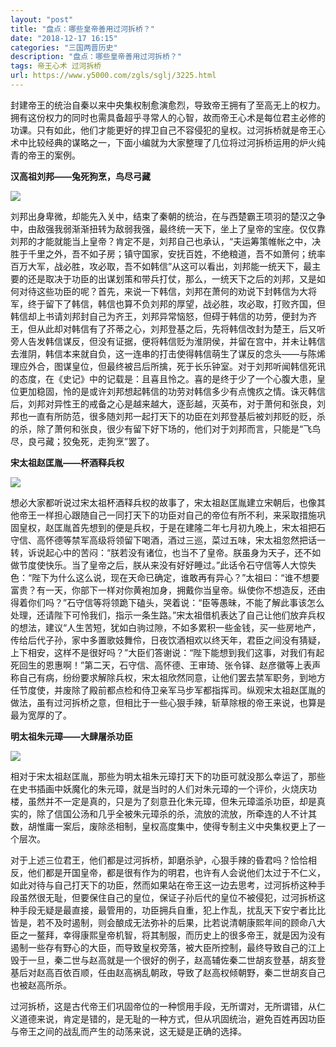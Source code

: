 ```yaml
---
layout: "post"
title: "盘点：哪些皇帝善用过河拆桥？"
date: "2018-12-17 16:15"
categories: "三国两晋历史"
description: "盘点：哪些皇帝善用过河拆桥？"
tags: 帝王心术 过河拆桥
url: https://www.y5000.com/zgls/sglj/3225.html
---
```






封建帝王的统治自秦以来中央集权制愈演愈烈，导致帝王拥有了至高无上的权力。拥有这份权力的同时也需具备超乎寻常人的心智，故而帝王心术是每位君主必修的功课。只有如此，他们才能更好的捍卫自己不容侵犯的皇权。过河拆桥就是帝王心术中比较经典的谋略之一，下面小编就为大家整理了几位将过河拆桥运用的炉火纯青的帝王的案例。

**汉高祖刘邦——兔死狗烹，鸟尽弓藏**

![](https://img.y5000.com/uploads/allimg/160926/6-16092616045R09.jpg)

刘邦出身卑微，却能先入关中，结束了秦朝的统治，在与西楚霸王项羽的楚汉之争中，由敌强我弱渐渐扭转为敌弱我强，最终统一天下，坐上了皇帝的宝座。仅仅靠刘邦的才能就能当上皇帝？肯定不是，刘邦自己也承认，“夫运筹策帷帐之中，决胜于千里之外，吾不如子房；镇守国家，安抚百姓，不绝粮道，吾不如萧何；统率百万大军，战必胜，攻必取，吾不如韩信”从这可以看出，刘邦能一统天下，最主要的还是取决于功臣的出谋划策和带兵打仗，那么，一统天下之后的刘邦，又是如何对待这些功臣的呢？首先，来说一下韩信，刘邦在萧何的劝说下封韩信为大将军，终于留下了韩信，韩信也算不负刘邦的厚望，战必胜，攻必取，打败齐国，但韩信却上书请刘邦封自己为齐王，刘邦异常恼怒，但碍于韩信的功劳，便封为齐王，但从此却对韩信有了芥蒂之心，刘邦登基之后，先将韩信改封为楚王，后又听旁人告发韩信谋反，但没有证据，便将韩信贬为淮阴侯，并留在宫中，并未让韩信去淮阴，韩信本来就自负，这一连串的打击使得韩信萌生了谋反的念头——与陈烯理应外合，图谋皇位，但最终被吕后所擒，死于长乐钟室。对于刘邦听闻韩信死讯的态度，在《史记》中的记载是：且喜且怜之。喜的是终于少了一个心腹大患，皇位更加稳固，怜的是或许刘邦想起韩信的功劳对韩信多少有点愧疚之情。诛灭韩信后，刘邦对异性王的戒备之心是越来越大，逐彭越，灭英布，对于萧何和张良，刘邦也一直有所防范，很多随刘邦一起打天下的功臣在刘邦登基后被刘邦贬的贬，杀的杀，除了萧何和张良，很少有留下好下场的，他们对于刘邦而言，只能是“飞鸟尽，良弓藏；狡兔死，走狗烹”罢了。

**宋太祖赵匡胤——杯酒释兵权**

![](https://img.y5000.com/uploads/allimg/160926/6-1609261605113M.jpg)

想必大家都听说过宋太祖杯酒释兵权的故事了，宋太祖赵匡胤建立宋朝后，也像其他帝王一样担心跟随自己一同打天下的功臣对自己的帝位有所不利，来采取措施巩固皇权，赵匡胤首先想到的便是兵权，于是在建隆二年七月初九晚上，宋太祖把石守信、高怀德等禁军高级将领留下喝酒，酒过三巡，菜过五味，宋太祖忽然把话一转，诉说起心中的苦闷：“朕若没有诸位，也当不了皇帝。朕虽身为天子，还不如做节度使快乐。当了皇帝之后，朕从来没有好好睡过。”此话令石守信等人大惊失色：“陛下为什么这么说，现在天命已确定，谁敢再有异心？”太祖曰：“谁不想要富贵？有一天，你部下一样对你黄袍加身，拥戴你当皇帝。纵使你不想造反，还由得着你们吗？”石守信等将领跪下磕头，哭着说：“臣等愚昧，不能了解此事该怎么处理，还请陛下可怜我们，指示一条生路。”宋太祖借机表达了自己让他们放弃兵权的想法，建议“人生苦短，犹如白驹过隙，不如多累积一些金钱，买一些房地产，传给后代子孙，家中多置歌妓舞伶，日夜饮酒相欢以终天年，君臣之间没有猜疑，上下相安，这样不是很好吗？”大臣们答谢说：“陛下能想到我们这事，对我们有起死回生的恩惠啊！”第二天，石守信、高怀德、王审琦、张令铎、赵彦徽等上表声称自己有病，纷纷要求解除兵权，宋太祖欣然同意，让他们罢去禁军职务，到地方任节度使，并废除了殿前都点检和侍卫亲军马步军都指挥司。纵观宋太祖赵匡胤的做法，虽有过河拆桥之意，但相比于一些心狠手辣，斩草除根的帝王来说，也算是最为宽厚的了。

**明太祖朱元璋——大肆屠杀功臣**

![](https://img.y5000.com/uploads/allimg/160926/6-160926160524217.jpg)

相对于宋太祖赵匡胤，那些为明太祖朱元璋打天下的功臣可就没那么幸运了，那些在史书插画中妖魔化的朱元璋，就是当时的人们对朱元璋的一个评价，火烧庆功楼，虽然并不一定是真的，只是为了刻意丑化朱元璋，但朱元璋滥杀功臣，却是真实的，除了信国公汤和几乎全被朱元璋杀的杀，流放的流放，所牵连的人不计其数，胡惟庸一案后，废除丞相制，皇权高度集中，使得专制主义中央集权更上了一个层次。

对于上述三位君王，他们都是过河拆桥，卸磨杀驴，心狠手辣的昏君吗？恰恰相反，他们都是开国皇帝，都是很有作为的明君，也许有人会说他们太过于不仁义，如此对待与自己打天下的功臣，然而如果站在帝王这一边去思考，过河拆桥这种手段虽然很无耻，但要保住自己的皇位，保证子孙后代的皇位不被侵犯，过河拆桥这种手段无疑是最直接，最管用的，功臣拥兵自重，犯上作乱，扰乱天下安宁者比比皆是，若不及时遏制，则会酿成无法弥补的后果，比若说清朝康熙年间的顾命八大臣之一鳌拜，幸得康熙皇帝机智，将其制服，而历史上的很多帝王，就是因为没有遏制一些存有野心的大臣，而导致皇权旁落，被大臣所控制，最终导致自己的江上毁于一旦，秦二世与赵高就是一个很好的例子，赵高辅佐秦二世胡亥登基，胡亥登基后对赵高百依百顺，任由赵高祸乱朝政，导致了赵高权倾朝野，秦二世胡亥自己也被赵高所杀。

过河拆桥，这是古代帝王们巩固帝位的一种惯用手段，无所谓对，无所谓错，从仁义道德来说，肯定是错的，是无耻的一种方式，但从巩固统治，避免百姓再因功臣与帝王之间的战乱而产生的动荡来说，这无疑是正确的选择。
